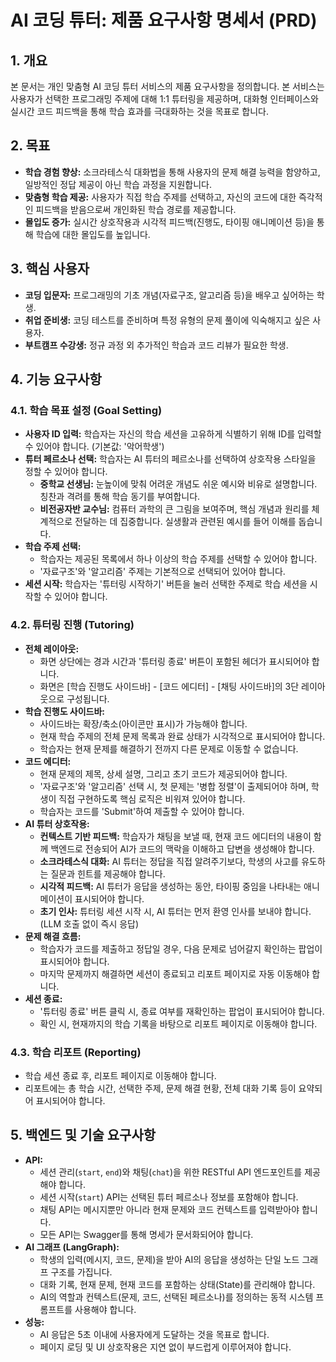 # AI 코딩 튜터: 제품 요구사항 명세서 (PRD)

## 1. 개요

본 문서는 개인 맞춤형 AI 코딩 튜터 서비스의 제품 요구사항을 정의합니다. 본 서비스는 사용자가 선택한 프로그래밍 주제에 대해 1:1 튜터링을 제공하며, 대화형 인터페이스와 실시간 코드 피드백을 통해 학습 효과를 극대화하는 것을 목표로 합니다.

## 2. 목표

-   **학습 경험 향상:** 소크라테스식 대화법을 통해 사용자의 문제 해결 능력을 함양하고, 일방적인 정답 제공이 아닌 학습 과정을 지원합니다.
-   **맞춤형 학습 제공:** 사용자가 직접 학습 주제를 선택하고, 자신의 코드에 대한 즉각적인 피드백을 받음으로써 개인화된 학습 경로를 제공합니다.
-   **몰입도 증가:** 실시간 상호작용과 시각적 피드백(진행도, 타이핑 애니메이션 등)을 통해 학습에 대한 몰입도를 높입니다.

## 3. 핵심 사용자

-   **코딩 입문자:** 프로그래밍의 기초 개념(자료구조, 알고리즘 등)을 배우고 싶어하는 학생.
-   **취업 준비생:** 코딩 테스트를 준비하며 특정 유형의 문제 풀이에 익숙해지고 싶은 사용자.
-   **부트캠프 수강생:** 정규 과정 외 추가적인 학습과 코드 리뷰가 필요한 학생.

## 4. 기능 요구사항

### 4.1. 학습 목표 설정 (Goal Setting)
-   **사용자 ID 입력:** 학습자는 자신의 학습 세션을 고유하게 식별하기 위해 ID를 입력할 수 있어야 합니다. (기본값: '악어학생')
-   **튜터 페르소나 선택:** 학습자는 AI 튜터의 페르소나를 선택하여 상호작용 스타일을 정할 수 있어야 합니다.
    -   **중학교 선생님:** 눈높이에 맞춰 어려운 개념도 쉬운 예시와 비유로 설명합니다. 칭찬과 격려를 통해 학습 동기를 부여합니다.
    -   **비전공자반 교수님:** 컴퓨터 과학의 큰 그림을 보여주며, 핵심 개념과 원리를 체계적으로 전달하는 데 집중합니다. 실생활과 관련된 예시를 들어 이해를 돕습니다.
-   **학습 주제 선택:**
    -   학습자는 제공된 목록에서 하나 이상의 학습 주제를 선택할 수 있어야 합니다.
    -   '자료구조'와 '알고리즘' 주제는 기본적으로 선택되어 있어야 합니다.
-   **세션 시작:** 학습자는 '튜터링 시작하기' 버튼을 눌러 선택한 주제로 학습 세션을 시작할 수 있어야 합니다.

### 4.2. 튜터링 진행 (Tutoring)
-   **전체 레이아웃:**
    -   화면 상단에는 경과 시간과 '튜터링 종료' 버튼이 포함된 헤더가 표시되어야 합니다.
    -   화면은 [학습 진행도 사이드바] - [코드 에디터] - [채팅 사이드바]의 3단 레이아웃으로 구성됩니다.
-   **학습 진행도 사이드바:**
    -   사이드바는 확장/축소(아이콘만 표시)가 가능해야 합니다.
    -   현재 학습 주제의 전체 문제 목록과 완료 상태가 시각적으로 표시되어야 합니다.
    -   학습자는 현재 문제를 해결하기 전까지 다른 문제로 이동할 수 없습니다.
-   **코드 에디터:**
    -   현재 문제의 제목, 상세 설명, 그리고 초기 코드가 제공되어야 합니다.
    -   '자료구조'와 '알고리즘' 선택 시, 첫 문제는 '병합 정렬'이 출제되어야 하며, 학생이 직접 구현하도록 핵심 로직은 비워져 있어야 합니다.
    -   학습자는 코드를 'Submit'하여 제출할 수 있어야 합니다.
-   **AI 튜터 상호작용:**
    -   **컨텍스트 기반 피드백:** 학습자가 채팅을 보낼 때, 현재 코드 에디터의 내용이 함께 백엔드로 전송되어 AI가 코드의 맥락을 이해하고 답변을 생성해야 합니다.
    -   **소크라테스식 대화:** AI 튜터는 정답을 직접 알려주기보다, 학생의 사고를 유도하는 질문과 힌트를 제공해야 합니다.
    -   **시각적 피드백:** AI 튜터가 응답을 생성하는 동안, 타이핑 중임을 나타내는 애니메이션이 표시되어야 합니다.
    -   **초기 인사:** 튜터링 세션 시작 시, AI 튜터는 먼저 환영 인사를 보내야 합니다. (LLM 호출 없이 즉시 응답)
-   **문제 해결 흐름:**
    -   학습자가 코드를 제출하고 정답일 경우, 다음 문제로 넘어갈지 확인하는 팝업이 표시되어야 합니다.
    -   마지막 문제까지 해결하면 세션이 종료되고 리포트 페이지로 자동 이동해야 합니다.
-   **세션 종료:**
    -   '튜터링 종료' 버튼 클릭 시, 종료 여부를 재확인하는 팝업이 표시되어야 합니다.
    -   확인 시, 현재까지의 학습 기록을 바탕으로 리포트 페이지로 이동해야 합니다.

### 4.3. 학습 리포트 (Reporting)
-   학습 세션 종료 후, 리포트 페이지로 이동해야 합니다.
-   리포트에는 총 학습 시간, 선택한 주제, 문제 해결 현황, 전체 대화 기록 등이 요약되어 표시되어야 합니다.

## 5. 백엔드 및 기술 요구사항

-   **API:**
    -   세션 관리(`start`, `end`)와 채팅(`chat`)을 위한 RESTful API 엔드포인트를 제공해야 합니다.
    -   세션 시작(`start`) API는 선택된 튜터 페르소나 정보를 포함해야 합니다.
    -   채팅 API는 메시지뿐만 아니라 현재 문제와 코드 컨텍스트를 입력받아야 합니다.
    -   모든 API는 Swagger를 통해 명세가 문서화되어야 합니다.
-   **AI 그래프 (LangGraph):**
    -   학생의 입력(메시지, 코드, 문제)을 받아 AI의 응답을 생성하는 단일 노드 그래프 구조를 가집니다.
    -   대화 기록, 현재 문제, 현재 코드를 포함하는 상태(State)를 관리해야 합니다.
    -   AI의 역할과 컨텍스트(문제, 코드, 선택된 페르소나)를 정의하는 동적 시스템 프롬프트를 사용해야 합니다.
-   **성능:**
    -   AI 응답은 5초 이내에 사용자에게 도달하는 것을 목표로 합니다.
    -   페이지 로딩 및 UI 상호작용은 지연 없이 부드럽게 이루어져야 합니다.
